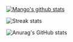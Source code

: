 [![Mango's github stats](https://github-readme-stats.vercel.app/api?username=lucc1832)](https://github.com/mango-lzp/github-readme-stats)

![Streak stats](https://github-readme-streak-stats.herokuapp.com/?user=lucc1832&show_icons=true&theme=tokyonight)

![Anurag's GitHub stats](https://github-readme-stats.vercel.app/api?username=lucc1832&theme=cobalt2&show_icons=true)
